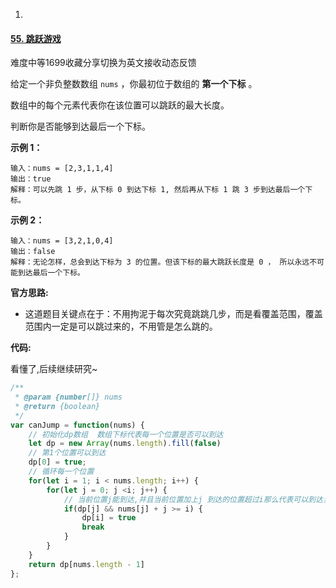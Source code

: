 1. 

#### [55. 跳跃游戏](https://leetcode-cn.com/problems/jump-game/)

难度中等1699收藏分享切换为英文接收动态反馈

给定一个非负整数数组 `nums` ，你最初位于数组的 **第一个下标** 。

数组中的每个元素代表你在该位置可以跳跃的最大长度。

判断你是否能够到达最后一个下标。

 

**示例 1：**

```
输入：nums = [2,3,1,1,4]
输出：true
解释：可以先跳 1 步，从下标 0 到达下标 1, 然后再从下标 1 跳 3 步到达最后一个下标。
```

**示例 2：**

```
输入：nums = [3,2,1,0,4]
输出：false
解释：无论怎样，总会到达下标为 3 的位置。但该下标的最大跳跃长度是 0 ， 所以永远不可能到达最后一个下标。
```

 **官方思路:**

+ 这道题目关键点在于：不用拘泥于每次究竟跳跳几步，而是看覆盖范围，覆盖范围内一定是可以跳过来的，不用管是怎么跳的。

**代码:**

看懂了,后续继续研究~

```js
/**
 * @param {number[]} nums
 * @return {boolean}
 */
var canJump = function(nums) {
    // 初始化dp数组  数组下标代表每一个位置是否可以到达
    let dp = new Array(nums.length).fill(false)
    // 第1个位置可以到达
    dp[0] = true;
    // 循环每一个位置
    for(let i = 1; i < nums.length; i++) {
        for(let j = 0; j <i; j++) {
            // 当前位置j能到达,并且当前位置加上j 到达的位置超过i那么代表可以到达当前位置, 更新di[i] 为ture
            if(dp[j] && nums[j] + j >= i) {
                dp[i] = true
                break
            }
        }
    }
    return dp[nums.length - 1]
};
```

